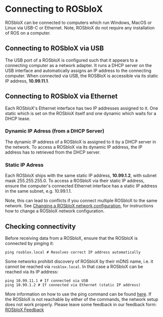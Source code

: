 # Connecting to ROSbloX

ROSbloX can be connected to computers which run Windows, MacOS or Linux via USB-C or Ethernet. Note, ROSbloX do not require any installation of ROS on a computer.  


## Connecting to ROSbloX via USB

The USB port of a ROSbloX is configured such that it appears to a connecting computer as a network adapter. It runs a DHCP server on the USB interface and automatically assigns an IP address to the connecting computer. When connected via USB, the ROSBloX is accessible via its static IP address, **10.99.11.1**. 

## Connecting to ROSbloX via Ethernet 

Each ROSbloX's Ethernet interface has two IP addresses assigned to it. One static which is set on the ROSbloX itself and one dynamic which waits for a DHCP lease.

### Dynamic IP Adress (from a DHCP Server)

The dynamic IP address of a ROSbloX is assigned to it by a DHCP server in the network. To access a ROSbloX via its dynamic IP address, the IP address has to retrieved from the DHCP server.

### Static IP Adress

Each ROSbloX ships with the same static IP address, **10.99.1.2**, with subnet mask 255.255.255.0. To access a ROSbloX via their static IP address, ensure the computer's connected Ethernet interface has a static IP address in the same subnet, e.g. 10.99.1.1.  

Note, this can lead to conflicts if you connect multiple ROSbloX to the same network. See [Changing a ROSbloX network configuration](#changing-a-rosblox-network-configuration), for instructions how to change a ROSbloX network configuration.

## Checking connectivity

Before receiving data from a ROSbloX, ensure that the ROSbloX is connected by pinging it:
```
ping rosblox.local # Resolves correct IP address automatically
```

Some networks prohibit discovery of ROSbloX by their mDNS name, i.e. it cannot be reached via ```rosblox.local```. In that case a ROSbloX can be reached via its IP address:
```
ping 10.99.11.1 # If connected via USB
ping 10.99.1.2 # If connected via Ethernet (static IP address)
```

More information on how to use the ping command can be found [here](https://www.siteground.com/kb/how_to_perform_ping_checks_in_windows_linux_and_mac_os/).  If the ROSbloX is not reachable by either of the commands, the network setup does not work properly. Please leave some feedback in our feedback form: [ROSbloX Feedback](https://forms.gle/vUeeocDE7jSQKdCc7)   
